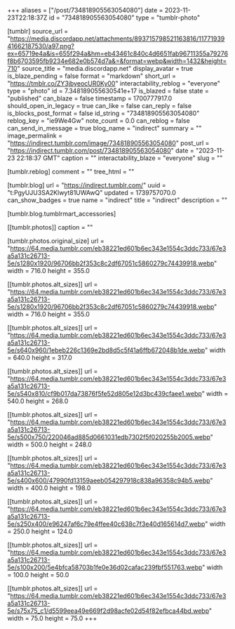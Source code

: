 +++
aliases = ["/post/734818905563054080"]
date = 2023-11-23T22:18:37Z
id = "734818905563054080"
type = "tumblr-photo"

[tumblr]
source_url = "https://media.discordapp.net/attachments/893715798521163816/1177193941662187530/a97.png?ex=65719e4a&is=655f294a&hm=eb43461c840c4d6651fab96711355a79276f8b6703595fb9234e682e0b574d7a&=&format=webp&width=1432&height=710"
source_title = "media.discordapp.net"
display_avatar = true
is_blaze_pending = false
format = "markdown"
short_url = "https://tmblr.co/ZY3jbyeocUR0Ky00"
interactability_reblog = "everyone"
type = "photo"
id = 7.348189055630541e+17
is_blazed = false
state = "published"
can_blaze = false
timestamp = 1700777917.0
should_open_in_legacy = true
can_like = false
can_reply = false
is_blocks_post_format = false
id_string = "734818905563054080"
reblog_key = "ie9We4Gw"
note_count = 0.0
can_reblog = false
can_send_in_message = true
blog_name = "indirect"
summary = ""
image_permalink = "https://indirect.tumblr.com/image/734818905563054080"
post_url = "https://indirect.tumblr.com/post/734818905563054080"
date = "2023-11-23 22:18:37 GMT"
caption = ""
interactability_blaze = "everyone"
slug = ""

[tumblr.reblog]
comment = ""
tree_html = ""

[tumblr.blog]
url = "https://indirect.tumblr.com/"
uuid = "t:PgyUJU3SA2Klwyt81UWAwQ"
updated = 1739757070.0
can_show_badges = true
name = "indirect"
title = "indirect"
description = ""

[tumblr.blog.tumblrmart_accessories]

[[tumblr.photos]]
caption = ""

[tumblr.photos.original_size]
url = "https://64.media.tumblr.com/eb38221ed601b6ec343e1554c3ddc733/67e3a5a131c26713-5e/s1280x1920/96706bb2f353c8c2df67051c5860279c74439918.webp"
width = 716.0
height = 355.0

[[tumblr.photos.alt_sizes]]
url = "https://64.media.tumblr.com/eb38221ed601b6ec343e1554c3ddc733/67e3a5a131c26713-5e/s1280x1920/96706bb2f353c8c2df67051c5860279c74439918.webp"
width = 716.0
height = 355.0

[[tumblr.photos.alt_sizes]]
url = "https://64.media.tumblr.com/eb38221ed601b6ec343e1554c3ddc733/67e3a5a131c26713-5e/s640x960/1ebeb226c1369e2bd8d5c5f41a6ffb672048b1de.webp"
width = 640.0
height = 317.0

[[tumblr.photos.alt_sizes]]
url = "https://64.media.tumblr.com/eb38221ed601b6ec343e1554c3ddc733/67e3a5a131c26713-5e/s540x810/cf9b017da73876f5fe52d805e12d3bc439cfaee1.webp"
width = 540.0
height = 268.0

[[tumblr.photos.alt_sizes]]
url = "https://64.media.tumblr.com/eb38221ed601b6ec343e1554c3ddc733/67e3a5a131c26713-5e/s500x750/220046ad885d0661031edb7302f5f020255b2005.webp"
width = 500.0
height = 248.0

[[tumblr.photos.alt_sizes]]
url = "https://64.media.tumblr.com/eb38221ed601b6ec343e1554c3ddc733/67e3a5a131c26713-5e/s400x600/47990fd13159aeeb054297918c838a96358c94b5.webp"
width = 400.0
height = 198.0

[[tumblr.photos.alt_sizes]]
url = "https://64.media.tumblr.com/eb38221ed601b6ec343e1554c3ddc733/67e3a5a131c26713-5e/s250x400/e96247af6c79e4ffee40c638c7f3e40d165614d7.webp"
width = 250.0
height = 124.0

[[tumblr.photos.alt_sizes]]
url = "https://64.media.tumblr.com/eb38221ed601b6ec343e1554c3ddc733/67e3a5a131c26713-5e/s100x200/5e4bfca58703b1fe0e36d02cafac239fbf551763.webp"
width = 100.0
height = 50.0

[[tumblr.photos.alt_sizes]]
url = "https://64.media.tumblr.com/eb38221ed601b6ec343e1554c3ddc733/67e3a5a131c26713-5e/s75x75_c1/d5599eea49e669f2d98acfe02d54f82efbca44bd.webp"
width = 75.0
height = 75.0
+++
